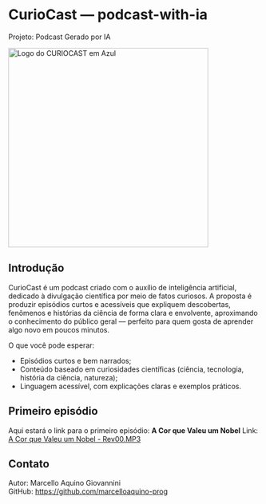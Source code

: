 # CurioCast — podcast-with-ia

Projeto: Podcast Gerado por IA  

<img width="400" height="400" alt="Logo do CURIOCAST em Azul" src="https://github.com/user-attachments/assets/5a8c7445-08d4-4f9b-8b4a-9016a3bf88c0" />

## Introdução
CurioCast é um podcast criado com o auxílio de inteligência artificial, dedicado à divulgação científica por meio de fatos curiosos. A proposta é produzir episódios curtos e acessíveis que expliquem descobertas, fenômenos e histórias da ciência de forma clara e envolvente, aproximando o conhecimento do público geral — perfeito para quem gosta de aprender algo novo em poucos minutos.

O que você pode esperar:
- Episódios curtos e bem narrados;
- Conteúdo baseado em curiosidades científicas (ciência, tecnologia, história da ciência, natureza);
- Linguagem acessível, com explicações claras e exemplos práticos.

## Primeiro episódio
Aqui estará o link para o primeiro episódio: **A Cor que Valeu um Nobel**
Link: [A Cor que Valeu um Nobel - Rev00.MP3](https://github.com/user-attachments/files/23223244/A.Cor.que.Valeu.um.Nobel.-.Rev00.MP3)


## Contato
Autor: Marcello Aquino Giovannini  
GitHub: https://github.com/marcelloaquino-prog
